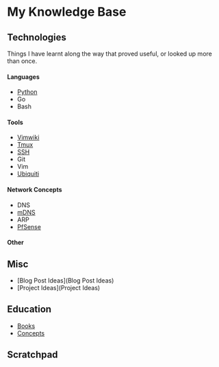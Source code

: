 
# My Knowledge Base

## Technologies

Things I have learnt along the way that proved useful, or looked up more than once.

#### Languages

- [Python](Python)
- Go
- Bash

#### Tools

- [Vimwiki](vimwiki-help)
- [Tmux](Tmux)
- [SSH](SSH)
- Git
- Vim
- [Ubiquiti](Ubiquiti)

#### Network Concepts

- DNS
- [mDNS](mDNS)
- ARP
- [PfSense](PfSense)

#### Other

## Misc

- [Blog Post Ideas](Blog Post Ideas)
- [Project Ideas](Project Ideas)

## Education

- [Books](Books)
- [Concepts](Concepts)

## Scratchpad 


